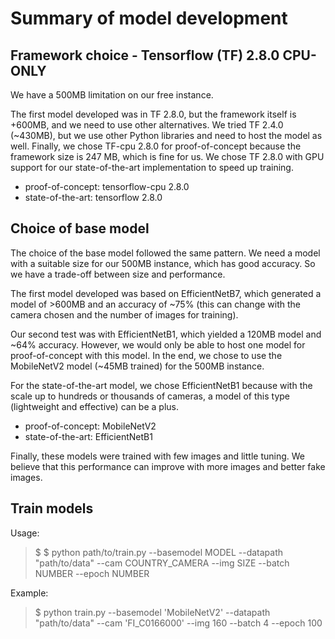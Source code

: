 # Summary of model development

## Framework choice - Tensorflow (TF) 2.8.0 CPU-ONLY

We have a 500MB limitation on our free instance.

The first model developed was in TF 2.8.0, but the framework itself is +600MB, and we need to use other alternatives. We tried TF 2.4.0 (~430MB), but we use other Python libraries and need to host the model as well. Finally, we chose TF-cpu 2.8.0 for proof-of-concept because the framework size is 247 MB, which is fine for us. We chose TF 2.8.0 with GPU support for our state-of-the-art implementation to speed up training.

- proof-of-concept: tensorflow-cpu 2.8.0
- state-of-the-art: tensorflow 2.8.0

## Choice of base model

The choice of the base model followed the same pattern. We need a model with a suitable size for our 500MB instance, which has good accuracy. So we have a trade-off between size and performance.

The first model developed was based on EfficientNetB7, which generated a model of >600MB and an accuracy of ~75% (this can change with the camera chosen and the number of images for training).

Our second test was with EfficientNetB1, which yielded a 120MB model and ~64% accuracy. However, we would only be able to host one model for proof-of-concept with this model. In the end, we chose to use the MobileNetV2 model (~45MB trained) for the 500MB instance.

For the state-of-the-art model, we chose EfficientNetB1 because with the scale up to hundreds or thousands of cameras, a model of this type (lightweight and effective) can be a plus.

- proof-of-concept: MobileNetV2
- state-of-the-art: EfficientNetB1

Finally, these models were trained with few images and little tuning. We believe that this performance can improve with more images and better fake images.

## Train models

Usage:  
> $ $ python path/to/train.py --basemodel MODEL --datapath "path/to/data" --cam COUNTRY_CAMERA --img SIZE --batch NUMBER --epoch NUMBER

Example:  
> $ python train.py --basemodel 'MobileNetV2' --datapath "path/to/data" --cam 'FI_C0166000' --img 160 --batch 4 --epoch 100



